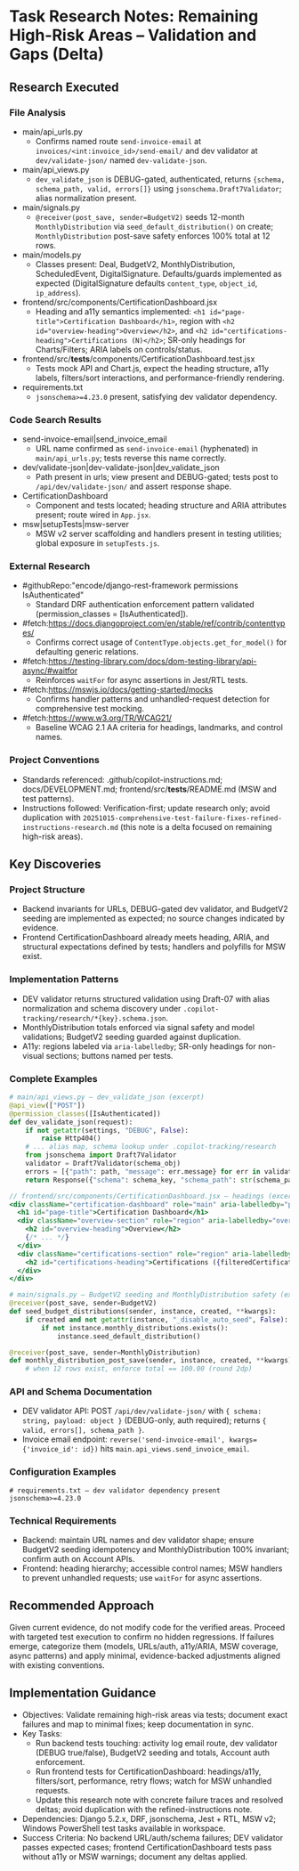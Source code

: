 <!-- markdownlint-disable-file -->
# Task Research Notes: Remaining High-Risk Areas – Validation and Gaps (Delta)

## Research Executed

### File Analysis
- main/api_urls.py
  - Confirms named route `send-invoice-email` at `invoices/<int:invoice_id>/send-email/` and dev validator at `dev/validate-json/` named `dev-validate-json`.
- main/api_views.py
  - `dev_validate_json` is DEBUG-gated, authenticated, returns `{schema, schema_path, valid, errors[]}` using `jsonschema.Draft7Validator`; alias normalization present.
- main/signals.py
  - `@receiver(post_save, sender=BudgetV2)` seeds 12-month `MonthlyDistribution` via `seed_default_distribution()` on create; `MonthlyDistribution` post-save safety enforces 100% total at 12 rows.
- main/models.py
  - Classes present: Deal, BudgetV2, MonthlyDistribution, ScheduledEvent, DigitalSignature. Defaults/guards implemented as expected (DigitalSignature defaults `content_type`, `object_id`, `ip_address`).
- frontend/src/components/CertificationDashboard.jsx
  - Heading and a11y semantics implemented: `<h1 id="page-title">Certification Dashboard</h1>`, region with `<h2 id="overview-heading">Overview</h2>`, and `<h2 id="certifications-heading">Certifications (N)</h2>`; SR-only headings for Charts/Filters; ARIA labels on controls/status.
- frontend/src/__tests__/components/CertificationDashboard.test.jsx
  - Tests mock API and Chart.js, expect the heading structure, a11y labels, filters/sort interactions, and performance-friendly rendering.
- requirements.txt
  - `jsonschema>=4.23.0` present, satisfying dev validator dependency.

### Code Search Results
- send-invoice-email|send_invoice_email
  - URL name confirmed as `send-invoice-email` (hyphenated) in `main/api_urls.py`; tests reverse this name correctly.
- dev/validate-json|dev-validate-json|dev_validate_json
  - Path present in urls; view present and DEBUG-gated; tests post to `/api/dev/validate-json/` and assert response shape.
- CertificationDashboard
  - Component and tests located; heading structure and ARIA attributes present; route wired in `App.jsx`.
- msw|setupTests|msw-server
  - MSW v2 server scaffolding and handlers present in testing utilities; global exposure in `setupTests.js`.

### External Research
- #githubRepo:"encode/django-rest-framework permissions IsAuthenticated"
  - Standard DRF authentication enforcement pattern validated (permission_classes = [IsAuthenticated]).
- #fetch:https://docs.djangoproject.com/en/stable/ref/contrib/contenttypes/
  - Confirms correct usage of `ContentType.objects.get_for_model()` for defaulting generic relations.
- #fetch:https://testing-library.com/docs/dom-testing-library/api-async/#waitfor
  - Reinforces `waitFor` for async assertions in Jest/RTL tests.
- #fetch:https://mswjs.io/docs/getting-started/mocks
  - Confirms handler patterns and unhandled-request detection for comprehensive test mocking.
- #fetch:https://www.w3.org/TR/WCAG21/
  - Baseline WCAG 2.1 AA criteria for headings, landmarks, and control names.

### Project Conventions
- Standards referenced: .github/copilot-instructions.md; docs/DEVELOPMENT.md; frontend/src/__tests__/README.md (MSW and test patterns).
- Instructions followed: Verification-first; update research only; avoid duplication with `20251015-comprehensive-test-failure-fixes-refined-instructions-research.md` (this note is a delta focused on remaining high-risk areas).

## Key Discoveries

### Project Structure
- Backend invariants for URLs, DEBUG-gated dev validator, and BudgetV2 seeding are implemented as expected; no source changes indicated by evidence.
- Frontend CertificationDashboard already meets heading, ARIA, and structural expectations defined by tests; handlers and polyfills for MSW exist.

### Implementation Patterns
- DEV validator returns structured validation using Draft-07 with alias normalization and schema discovery under `.copilot-tracking/research/*{key}.schema.json`.
- MonthlyDistribution totals enforced via signal safety and model validations; BudgetV2 seeding guarded against duplication.
- A11y: regions labeled via `aria-labelledby`; SR-only headings for non-visual sections; buttons named per tests.

### Complete Examples
```python
# main/api_views.py – dev_validate_json (excerpt)
@api_view(["POST"])
@permission_classes([IsAuthenticated])
def dev_validate_json(request):
    if not getattr(settings, "DEBUG", False):
        raise Http404()
    # ... alias map, schema lookup under .copilot-tracking/research
    from jsonschema import Draft7Validator
    validator = Draft7Validator(schema_obj)
    errors = [{"path": path, "message": err.message} for err in validator.iter_errors(payload)]
    return Response({"schema": schema_key, "schema_path": str(schema_path.relative_to(base_dir)), "valid": len(errors) == 0, "errors": errors})
```

```jsx
// frontend/src/components/CertificationDashboard.jsx – headings (excerpt)
<div className="certification-dashboard" role="main" aria-labelledby="page-title">
  <h1 id="page-title">Certification Dashboard</h1>
  <div className="overview-section" role="region" aria-labelledby="overview-heading">
    <h2 id="overview-heading">Overview</h2>
    {/* ... */}
  </div>
  <div className="certifications-section" role="region" aria-labelledby="certifications-heading">
    <h2 id="certifications-heading">Certifications ({filteredCertifications.length})</h2>
  </div>
</div>
```

```python
# main/signals.py – BudgetV2 seeding and MonthlyDistribution safety (excerpt)
@receiver(post_save, sender=BudgetV2)
def seed_budget_distributions(sender, instance, created, **kwargs):
    if created and not getattr(instance, "_disable_auto_seed", False):
        if not instance.monthly_distributions.exists():
            instance.seed_default_distribution()

@receiver(post_save, sender=MonthlyDistribution)
def monthly_distribution_post_save(sender, instance, created, **kwargs):
    # when 12 rows exist, enforce total == 100.00 (round 2dp)
```

### API and Schema Documentation
- DEV validator API: POST `/api/dev/validate-json/` with `{ schema: string, payload: object }` (DEBUG-only, auth required); returns `{ valid, errors[], schema_path }`.
- Invoice email endpoint: `reverse('send-invoice-email', kwargs={'invoice_id': id})` hits `main.api_views.send_invoice_email`.

### Configuration Examples
```pip
# requirements.txt – dev validator dependency present
jsonschema>=4.23.0
```

### Technical Requirements
- Backend: maintain URL names and dev validator shape; ensure BudgetV2 seeding idempotency and MonthlyDistribution 100% invariant; confirm auth on Account APIs.
- Frontend: heading hierarchy; accessible control names; MSW handlers to prevent unhandled requests; use `waitFor` for async assertions.

## Recommended Approach
Given current evidence, do not modify code for the verified areas. Proceed with targeted test execution to confirm no hidden regressions. If failures emerge, categorize them (models, URLs/auth, a11y/ARIA, MSW coverage, async patterns) and apply minimal, evidence-backed adjustments aligned with existing conventions.

## Implementation Guidance
- Objectives: Validate remaining high-risk areas via tests; document exact failures and map to minimal fixes; keep documentation in sync.
- Key Tasks:
  - Run backend tests touching: activity log email route, dev validator (DEBUG true/false), BudgetV2 seeding and totals, Account auth enforcement.
  - Run frontend tests for CertificationDashboard: headings/a11y, filters/sort, performance, retry flows; watch for MSW unhandled requests.
  - Update this research note with concrete failure traces and resolved deltas; avoid duplication with the refined-instructions note.
- Dependencies: Django 5.2.x, DRF, jsonschema, Jest + RTL, MSW v2; Windows PowerShell test tasks available in workspace.
- Success Criteria: No backend URL/auth/schema failures; DEV validator passes expected cases; frontend CertificationDashboard tests pass without a11y or MSW warnings; document any deltas applied.
